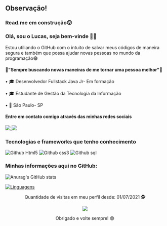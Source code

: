 ## Observação!
### Read.me em construção😜

<!--
**LucasLM1/LucasLM1** is a ✨ _special_ ✨ repository because its `README.md` (this file) appears on your GitHub profile.

Here are some ideas to get you started:

- 🔭 I’m currently working on ...
- 🌱 I’m currently learning ...
- 👯 I’m looking to collaborate on ...
- 🤔 I’m looking for help with ...
- 💬 Ask me about ...
- 📫 How to reach me: ...
- 😄 Pronouns: ...
- ⚡ Fun fact: ...
-->

### Olá,  sou o Lucas, seja bem-vinde 👋🏾

Estou utiliando o GitHub com o intuito de salvar meus códigos de maneira segura e também que possa ajudar novas pessoas no mundo da programação😁


#### 🔰"Sempre buscando novas maneiras de me tornar uma pessoa melhor"🔰

• 🎓 Desenvolvedor Fullstack Java Jr- Em formação 

• 🎓 Estudante de Gestão da Tecnologia da Informação 

• 📍 São Paulo- SP


#### Entre em contato comigo através das minhas redes sociais
<a href="https://www.instagram.com/lucxs.lm" alt="Instagram" target="_blank">
  <img src="https://img.shields.io/badge/-Instagram-DF0174?style=for-the-badge&labelColor=DF0174&logo=instagram&logoColor=white&link=https://www.instagram.com/lucxs.lm">
</a>

<a href="https://www.linkedin.com/in/lucas-souza-607776215/" alt= "LinkedIN" target= "_blank">
 <img src="https://img.shields.io/badge/-LinkedIn-0077B5?style=for-the-badge&logo=linkedin&logoColor=white&link=https://www.linkedin.com/in/lucas-souza-607776215/">
</a>    



### Tecnologias e frameworks que tenho conhecimento
![Github Html5](https://img.shields.io/badge/HTML5-E34F26?style=for-the-badge&logo=html5&logoColor=white)
![Github css3](https://img.shields.io/badge/CSS3-1572B6?style=for-the-badge&logo=css3&logoColor=white)
![Github sql](https://img.shields.io/badge/MySQL-00000F?style=for-the-badge&logo=mysql&logoColor=white)
 
 
    
### Minhas informações aqui no GitHub:
![Anurag's GitHub stats](https://github-readme-stats.vercel.app/api?username=LucasLM1&theme=tokyonight&show_icons=true)

[![Linguagens](https://github-readme-stats.vercel.app/api/top-langs/?username=LucasLM1&theme=tokyonight&layout=compact)](https://github.com/LucasLM1/github-readme-stats)
 
<p align="center">
 Quantidade de visitas em meu perfil desde: 01/07/2021 🕵️ <br></p>
<p align="center"> 
   <img alingn="center" src="https://profile-counter.glitch.me/LucasLM1/count.svg" /></p>
<p align="center">
Obrigado e volte sempre! 😄
</p>
